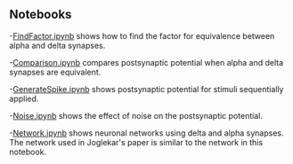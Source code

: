 ## Notebooks




-[FindFactor.ipynb](https://github.com/OpenSourceBrain/JoglekarEtAl18/blob/master/Notebooks/FindFactor.ipynb) shows how to find the factor for equivalence between alpha and delta synapses.

-[Comparison.ipynb](https://github.com/OpenSourceBrain/JoglekarEtAl18/blob/master/Notebooks/Comparison.ipynb) compares postsynaptic potential when alpha and delta synapses are equivalent.

-[GenerateSpike.ipynb](https://github.com/OpenSourceBrain/JoglekarEtAl18/blob/master/Notebooks/GenerateSpike.ipynb) shows postsynaptic potential for stimuli sequentially applied.

-[Noise.ipynb](https://github.com/OpenSourceBrain/JoglekarEtAl18/blob/master/Notebooks/Noise.ipynb) shows the effect of noise on the postsynaptic potential.

-[Network.ipynb](https://github.com/OpenSourceBrain/JoglekarEtAl18/blob/master/Notebooks/Network.ipynb) shows neuronal networks using delta and alpha synapses. The network used in Joglekar's paper is similar to the network in this notebook.


